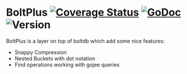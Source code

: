 BoltPlus [![Coverage Status](https://coveralls.io/repos/trusch/boltplus/badge.svg?branch=master)](https://coveralls.io/r/trusch/boltplus?branch=master) [![GoDoc](https://godoc.org/github.com/trusch/boltplus?status.svg)](https://godoc.org/github.com/trusch/boltplus) ![Version](https://img.shields.io/badge/version-0.1.0-green.svg)
========

BoltPlus is a layer on top of boltdb which add some nice features:

* Snappy Compression
* Nested Buckets with dot notation
* Find operations working with gojee queries



